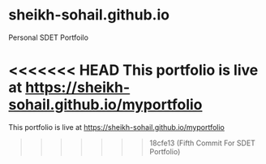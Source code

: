 # sheikh-sohail.github.io
Personal SDET Portfoilo

<<<<<<< HEAD
This portfolio is live at https://sheikh-sohail.github.io/myportfolio
=======
This portfolio is live at https://sheikh-sohail.github.io/myportfolio
>>>>>>> 18cfe13 (Fifth Commit For SDET Portfolio)
